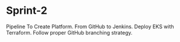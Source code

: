 # Sprint-2
Pipeline To Create Platform. From GitHub to Jenkins. Deploy EKS with Terraform. Follow proper GitHub branching strategy.
